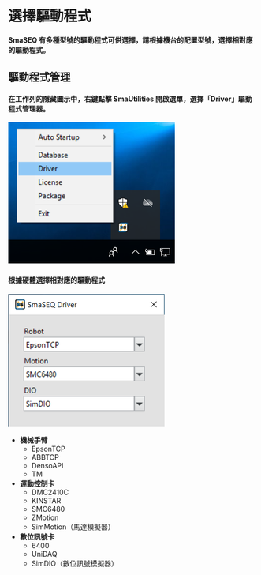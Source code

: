 # 選擇驅動程式

#### SmaSEQ 有多種型號的驅動程式可供選擇，請根據機台的配置型號，選擇相對應的驅動程式。

## 驅動程式管理

#### 在工作列的隱藏圖示中，右鍵點擊 SmaUtilities 開啟選單，選擇「Driver」驅動程式管理器。

![&#x958B;&#x555F;&#x9A45;&#x52D5;&#x7A0B;&#x5F0F;&#x7BA1;&#x7406;&#x5668;](../.gitbook/assets/smautilities_driver.PNG)

#### 根據硬體選擇相對應的驅動程式

![&#x9A45;&#x52D5;&#x7A0B;&#x5F0F;&#x9078;&#x64C7;](../.gitbook/assets/smautilities_driver_setup.PNG)

* **機械手臂**
  * EpsonTCP
  * ABBTCP
  * DensoAPI
  * TM
* **運動控制卡**
  * DMC2410C
  * KINSTAR
  * SMC6480
  * ZMotion
  * SimMotion（馬達模擬器）
* **數位訊號卡**
  * 6400
  * UniDAQ
  * SimDIO（數位訊號模擬器）


